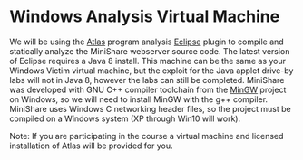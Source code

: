 # Windows Analysis Virtual Machine

We will be using the [Atlas](http://www.ensoftcorp.com/atlas/) program analysis [Eclipse](https://www.eclipse.org/downloads/eclipse-packages/) plugin to compile and statically analyze the MiniShare webserver source code. The latest version of Eclipse requires a Java 8 install. This machine can be the same as your Windows Victim virtual machine, but the exploit for the Java applet drive-by labs will not in Java 8, however the labs can still be completed. MiniShare was developed with GNU C++ compiler toolchain from the [MinGW](http://www.mingw.org/) project on Windows, so we will need to install MinGW with the g++ compiler. MiniShare uses Windows C networking header files, so the project must be compiled on a Windows system (XP through Win10 will work).

Note: If you are participating in the course a virtual machine and licensed installation of Atlas will be provided for you.
